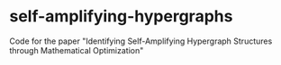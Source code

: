 # self-amplifying-hypergraphs
Code for the paper "Identifying Self-Amplifying Hypergraph Structures through Mathematical Optimization"

